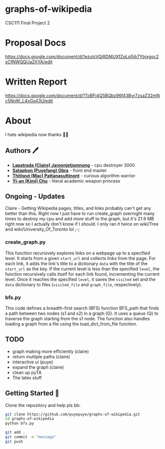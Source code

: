 # graphs-of-wikipedia

CSC111 Final Project 2 

# Proposal Docs
https://docs.google.com/document/d/1ezulcVQjRDMUXfZqLp5jb7Ybjxgoc2sCfNWQQUa2XYA/edit

# Written Report
https://docs.google.com/document/d/1ToBFi4Q5BQbz96f43Byr7zsaZ32mNc5NoW_L4xGs43U/edit

# About

I hate wikipedia now thanks 📜✨

## Authors 🖊️

- **[Lapatrada (Claire) Jaroonjetjumnong](https://github.com/help)**  - cpu destroyer 3000
- **[Sataphon (Puyefang) Obra](https://github.com/puyepuye)** - front end master
- **[Thitiwut (Mac) Pattanasuttinont](https://github.com/aFluffyHotdog)** - curious algorithm warrior
- **[Yi-an (Kimi) Chu](https://github.com/??????)** - literal academic weapon princess

## Ongoing - Updates
Claire - Getting Wikipedia pages, titles, and links probably can't get any better than this. Right now I just have to run create_graph overnight many times to destroy my cpu and add more stuff to the graph, but it's 21.9 MB right now so I actually don't know if I should. I only ran it twice on wiki/Tree and wiki/University_Of_Toronto lol ;-;

### create_graph.py
This function recursively explores links on a webpage up to a specified level. It starts from a given `start_url` and collects links from the page. For each link, it adds the link's title to a dictionary `data` with the title of the `start_url` as the key. If the current level is less than the specified `level`, the function recursively calls itself for each link found, incrementing the current level. Once it reaches the specified `level`, it saves the `visited` set and the `data` dictionary to files (`visited_file` and `graph_file`, respectively).

### bfs.py
This code defines a breadth-first search (BFS) function BFS_path that finds a path between two nodes (s1 and s2) in a graph (G). It uses a queue (Q) to traverse the graph starting from the s1 node. The function also handles loading a graph from a file using the load_dict_from_file function. 

## TODO
- graph making more efficiently (claire)
- return multiple paths (claire)
- interactive ui (puye)
- expand the graph (claire)
- clean up pyTA
- The latex stuff

## Getting Started 🚀

Clone the repository and help pls bb:

```bash
git clone https://github.com/puyepuye/graphs-of-wikipedia.git
cd graphs-of-wikipedia
python bfs.py

git add .
git commit -m "message"
git push
